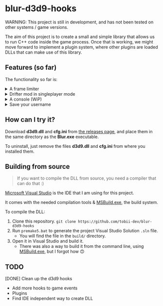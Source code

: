 # blur-d3d9-hooks
WARNING: This project is still in development, and has not been tested on other systems / game versions.

The aim of this project is to create a small and simple library that allows us to run C++ code inside the game process.
Once that is working, we might move forward to implement a plugin system, where other plugins are loaded DLLs that can make use of this library.

## Features (so far)
The functionality so far is:
<details>
  <summary>A frame limiter</summary>
  <p>
  Set the limit in the <b>cfg.ini</b> config file. Most people use 30 fps.
  </p>
  <p>
  Press <kbd>NUMPAD PLUS</kbd> or <kbd>NUMPAD MINUS</kbd> to change it while playing.
  </br>
  Press <kbd>NUMPAD MULTIPLY</kbd> to loop over common values.
  </br>
  Press <kbd>END</kbd> to toggle displaying a bar.
  </p>
 </details>
 <details>
  <summary>Drifter mod in singleplayer mode</summary>
  <p>
  Toggle it ON/OFF with <kbd>NUMPAD DIVIDE</kbd>
  </p>
  <p>If its ON when you enter the car select menu, the game will bug. Toggle it when you're already in the car select menu.<br>
  This feature doesnt work for everyone (I belive it depends on the game version).</p>
 </details>
 <details>
  <summary>A console (WiP)</summary>
  <p>You can type some commands into it...</p>
  <p>Change your username with the <code>name</code> command. The change will be visible when you enter the LAN menu.
  <br>See current fps with the <code>fps</code> command.
  <br>Better features to the console will be added soon :)</p>
 </details>
 <details>
  <summary>Save your username</summary>
  <p>Edit the <b>cfg.ini</b> config file, change the "<b>YOUR_NAME_HERE</b>" section to your prefered username</p>
 </details>

## How can I try it?
Download <b>d3d9.dll</b> and <b>cfg.ini</b> from [the releases page](https://github.com/tobii-dev/blur-d3d9-hooks/releases), and place them in the same directory as the <b>Blur.exe</b> executable.


To uninstall, just remove the files <b>d3d9.dll</b> and <b>cfg.ini</b> from where you installed them.

## Building from source
> If you want to compile the DLL from source, you need a compiler that can do that :)

[Microsoft Visual Studio](https://visualstudio.microsoft.com/vs/) is the IDE that I am using for this project.

It comes with the needed compilation tools & [MSBuild.exe](https://docs.microsoft.com/en-us/visualstudio/msbuild/msbuild), the build system.


To compile the DLL:
1. Clone this repository. `git clone https://github.com/tobii-dev/blur-d3d9-hooks`
2. Run `premake5.bat` to generate the project Visual Studio Solution `.sln` file.
	* You will find the file in the `build/` directory.
3. Open it in Visual Studio and build it.
	* There was also a way to build it from the command line, using [MSBuild.exe](https://docs.microsoft.com/en-us/visualstudio/msbuild/msbuild), but I forgot how :upside_down_face:


## TODO
[DONE] Clean up the d3d9 hooks
- Add more hooks to game events
- Plugins
- Find IDE independent way to create DLL
